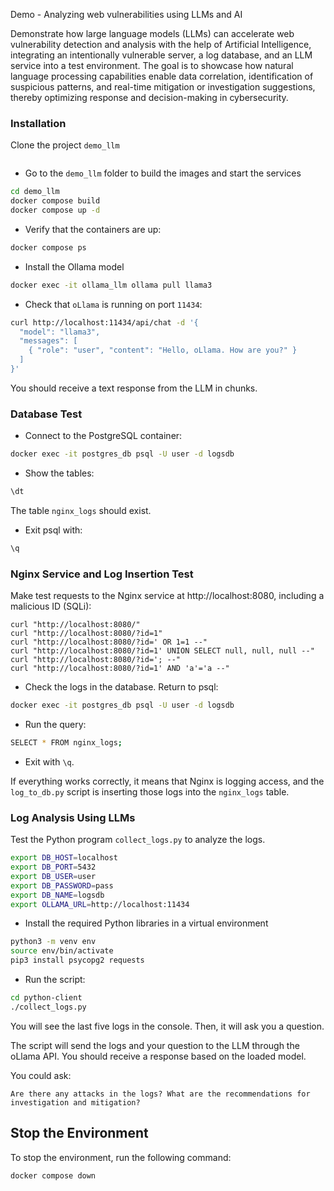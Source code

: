 Demo - Analyzing web vulnerabilities using LLMs and AI

Demonstrate how large language models (LLMs) can accelerate web vulnerability detection and analysis with the help of Artificial Intelligence, integrating an intentionally vulnerable server, a log database, and an LLM service into a test environment. The goal is to showcase how natural language processing capabilities enable data correlation, identification of suspicious patterns, and real-time mitigation or investigation suggestions, thereby optimizing response and decision-making in cybersecurity.
### Installation  
Clone the project `demo_llm`  
```
```

- Go to the `demo_llm` folder to build the images and start the services  
```bash
cd demo_llm
docker compose build
docker compose up -d
```

- Verify that the containers are up:  
```bash
docker compose ps
```

- Install the Ollama model  
```bash
docker exec -it ollama_llm ollama pull llama3
```

- Check that `oLlama` is running on port `11434`:  
```bash
curl http://localhost:11434/api/chat -d '{
  "model": "llama3",
  "messages": [
    { "role": "user", "content": "Hello, oLlama. How are you?" }
  ]
}'
```
You should receive a text response from the LLM in chunks.

### Database Test  
- Connect to the PostgreSQL container:  
```bash
docker exec -it postgres_db psql -U user -d logsdb
```

- Show the tables:  
```bash
\dt
```
The table `nginx_logs` should exist.

- Exit psql with:  
```bash
\q
```

### Nginx Service and Log Insertion Test  
Make test requests to the Nginx service at http://localhost:8080, including a malicious ID (SQLi):  
```
curl "http://localhost:8080/"
curl "http://localhost:8080/?id=1"
curl "http://localhost:8080/?id=' OR 1=1 --"
curl "http://localhost:8080/?id=1' UNION SELECT null, null, null --"
curl "http://localhost:8080/?id='; --"
curl "http://localhost:8080/?id=1' AND 'a'='a --"
```

- Check the logs in the database. Return to psql:  
```bash
docker exec -it postgres_db psql -U user -d logsdb
```

- Run the query:  
```bash
SELECT * FROM nginx_logs;
```

- Exit with `\q`.

If everything works correctly, it means that Nginx is logging access, and the `log_to_db.py` script is inserting those logs into the `nginx_logs` table.

### Log Analysis Using LLMs  
Test the Python program `collect_logs.py` to analyze the logs.  

```bash
export DB_HOST=localhost
export DB_PORT=5432
export DB_USER=user
export DB_PASSWORD=pass
export DB_NAME=logsdb
export OLLAMA_URL=http://localhost:11434
```

- Install the required Python libraries in a virtual environment  
```bash
python3 -m venv env
source env/bin/activate
pip3 install psycopg2 requests
```

- Run the script:  
```bash
cd python-client
./collect_logs.py
```

You will see the last five logs in the console. Then, it will ask you a question.  

The script will send the logs and your question to the LLM through the oLlama API. You should receive a response based on the loaded model.  

You could ask:  
```
Are there any attacks in the logs? What are the recommendations for investigation and mitigation?
```

## Stop the Environment  
To stop the environment, run the following command:  
```bash
docker compose down
```
